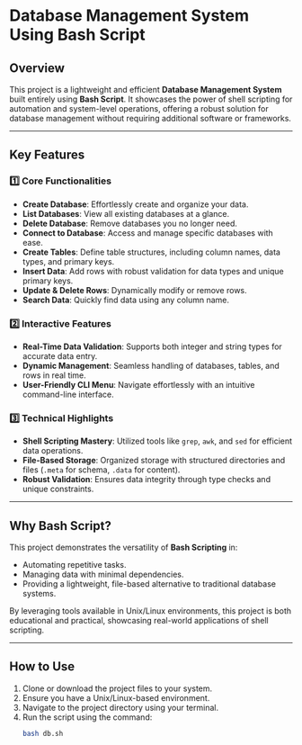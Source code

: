 # Database Management System Using Bash Script

## Overview
This project is a lightweight and efficient **Database Management System** built entirely using **Bash Script**. It showcases the power of shell scripting for automation and system-level operations, offering a robust solution for database management without requiring additional software or frameworks.

---

## Key Features

### 1️⃣ Core Functionalities
- **Create Database**: Effortlessly create and organize your data.
- **List Databases**: View all existing databases at a glance.
- **Delete Database**: Remove databases you no longer need.
- **Connect to Database**: Access and manage specific databases with ease.
- **Create Tables**: Define table structures, including column names, data types, and primary keys.
- **Insert Data**: Add rows with robust validation for data types and unique primary keys.
- **Update & Delete Rows**: Dynamically modify or remove rows.
- **Search Data**: Quickly find data using any column name.

### 2️⃣ Interactive Features
- **Real-Time Data Validation**: Supports both integer and string types for accurate data entry.
- **Dynamic Management**: Seamless handling of databases, tables, and rows in real time.
- **User-Friendly CLI Menu**: Navigate effortlessly with an intuitive command-line interface.

### 3️⃣ Technical Highlights
- **Shell Scripting Mastery**: Utilized tools like `grep`, `awk`, and `sed` for efficient data operations.
- **File-Based Storage**: Organized storage with structured directories and files (`.meta` for schema, `.data` for content).
- **Robust Validation**: Ensures data integrity through type checks and unique constraints.

---

## Why Bash Script?
This project demonstrates the versatility of **Bash Scripting** in:
- Automating repetitive tasks.
- Managing data with minimal dependencies.
- Providing a lightweight, file-based alternative to traditional database systems.

By leveraging tools available in Unix/Linux environments, this project is both educational and practical, showcasing real-world applications of shell scripting.

---

## How to Use
1. Clone or download the project files to your system.
2. Ensure you have a Unix/Linux-based environment.
3. Navigate to the project directory using your terminal.
4. Run the script using the command:
   ```bash
   bash db.sh
